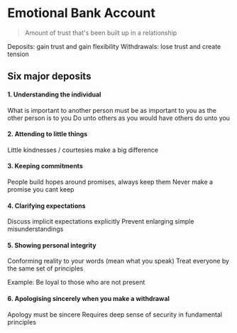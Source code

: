 # Emotional Bank Account

> Amount of trust that's been built up in a relationship

Deposits: gain trust and gain flexibility
Withdrawals: lose trust and create tension

## Six major deposits

#### 1. Understanding the individual

What is important to another person must be as important to you as the other person is to you
Do unto others as you would have others do unto you

#### 2. Attending to little things

Little kindnesses / courtesies make a big difference

#### 3. Keeping commitments

People build hopes around promises, always keep them
Never make a promise you cant keep

#### 4. Clarifying expectations

Discuss implicit expectations explicitly
Prevent enlarging simple misunderstandings

#### 5. Showing personal integrity

Conforming reality to your words (mean what you speak)
Treat everyone by the same set of principles

Example: Be loyal to those who are not present

#### 6. Apologising sincerely when you make a withdrawal

Apology must be sincere
Requires deep sense of security in fundamental principles
